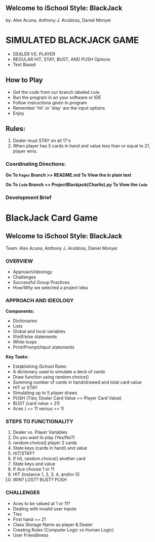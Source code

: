 ## Welcome to iSchool Style: BlackJack
by: Alex Acuna, Anthony J. Aruldoss, Daniel Monyei

# SIMULATED BLACKJACK GAME
- DEALER VS. PLAYER
- REGULAR HIT, STAY, BUST, AND PUSH Options
- Text Based

## How to Play
- Get the code from our branch labeled `Code`
- Run the program in an your software or IDE
- Follow instructions given in program
- Remember 'hit' or 'stay' are the input options
- Enjoy
## Rules:
1. Dealer must STAY on all 17's
2. When player has 5 cards in hand and value less than or equal to 21, player wins.


### Coordinating Directions:
**Go To `Pages` Branch >> README.md To View the in plain text**

**Go To `Code` Branch >> ProjectBlackjack(Charlie).py To View the ```Code```**


### Development Brief


# BlackJack Card Game

## Welcome to iSchool Style: BlackJack
Team: Alex Acuna, Anthony J. Aruldoss, Daniel Monyei

### OVERVIEW

- Approach/Ideology
- Challenges
- Successful Group Practices 
- How/Why we selected a project idea 


### APPROACH AND IDEOLOGY 

**Components:**
  - Dictionaries
  - Lists 
  - Global and local variables
  - If/elif/else statements
  - While loops
  - Print/Prompt/Input statements
 
**Key Tasks:**
- Establishing iSchool Rules
- A dictionary used to simulate a deck of cards
- Draw function using random.choice()
- Summing number of cards in hand/drawed and total card value
- HIT or STAY 
- Simulating up to 5 player draws
- PUSH (Ties; Dealer Card Value == Player Card Value)
- BUST (card value > 21)
- Aces ( == 11 versus == 1)

 
### STEPS TO FUNCTIONALITY

1. Dealer vs. Player Variables
2. Do you want to play (Yes/No?)
3. random.choice() player 2 cards
4. State keys (cards in hand) and value
5. HIT/STAY?
6. If hit, random.choice() another card
7. State keys and value
8. If Ace choose 1 or 11
9. HIT (instance 1, 2, 3, 4, and/or 5)
10. WIN? LOST? BUST? PUSH

### CHALLENGES

- Aces to be valued at 1 or 11?
- Dealing with invalid user inputs
- Ties
- First hand == 21
- Class Storage Name as player & Dealer
- Creating Rules (Computer Logic vs Human Logic)
- User Friendliness

